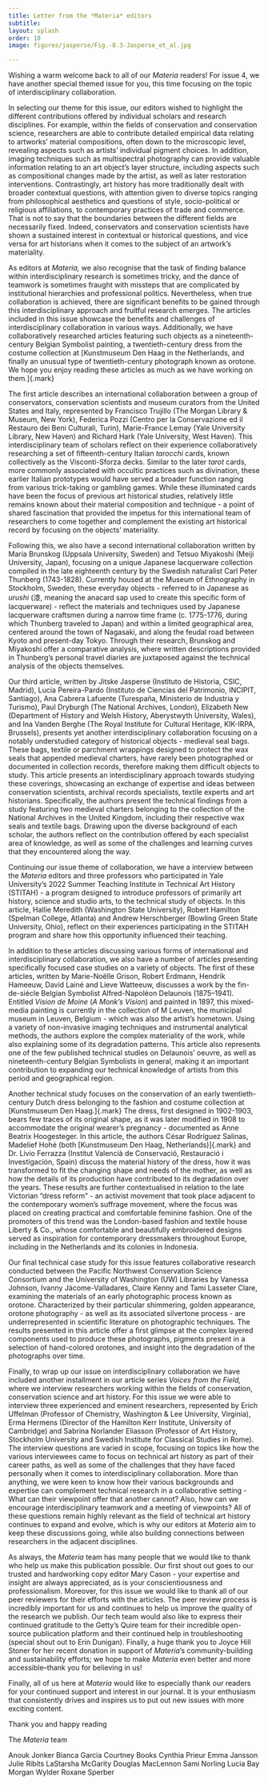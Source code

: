 ```yaml
---
title: Letter from the *Materia* editors
subtitle: 
layout: splash
order: 10
image: figures/jasperse/Fig.-8.3-Jasperse_et_al.jpg

---
```

Wishing a warm welcome back to all of our *Materia* readers! For issue 4, we have another special themed issue for you, this time focusing on the topic of interdisciplinary collaboration.

In selecting our theme for this issue, our editors wished to highlight the different contributions offered by individual scholars and research disciplines. For example, within the fields of conservation and conservation science, researchers are able to contribute detailed empirical data relating to artworks’ material compositions, often down to the microscopic level, revealing aspects such as artists’ individual pigment choices. In addition, imaging techniques such as multispectral photography can provide valuable information relating to an art object’s layer structure, including aspects such as compositional changes made by the artist, as well as later restoration interventions. Contrastingly, art history has more traditionally dealt with broader contextual questions, with attention given to diverse topics ranging from philosophical aesthetics and questions of style, socio-political or religious affiliations, to contemporary practices of trade and commerce. That is not to say that the boundaries between the different fields are necessarily fixed. Indeed, conservators and conservation scientists have shown a sustained interest in contextual or historical questions, and vice versa for art historians when it comes to the subject of an artwork’s materiality.

As editors at *Materia,* we also recognise that the task of finding balance within interdisciplinary research is sometimes tricky, and the dance of teamwork is sometimes fraught with missteps that are complicated by institutional hierarchies and professional politics. Nevertheless, when true collaboration is achieved, there are significant benefits to be gained through this interdisciplinary approach and fruitful research emerges. The articles included in this issue showcase the benefits and challenges of interdisciplinary collaboration in various ways. Additionally, we have collaboratively researched articles featuring such objects as a nineteenth-century Belgian Symbolist painting, a twentieth-century dress from the costume collection at [Kunstmuseum Den Haag in the Netherlands, and finally an unusual type of twentieth-century photograph known as orotone. We hope you enjoy reading these articles as much as we have working on them.]{.mark}

The first article describes an international collaboration between a group of conservators, conservation scientists and museum curators from the United States and Italy, represented by Francisco Trujillo (The Morgan Library & Museum, New York), Federica Pozzi (Centro per la Conservazione ed il Restauro dei Beni Culturali, Turin), Marie-France Lemay (Yale University Library, New Haven) and Richard Hark (Yale University, West Haven). This interdisciplinary team of scholars reflect on their experience collaboratively researching a set of fifteenth-century Italian *tarocchi* cards, known collectively as the Visconti-Sforza decks. Similar to the later *tarot* cards, more commonly associated with occultic practices such as divination, these earlier Italian prototypes would have served a broader function ranging from various trick-taking or gambling games. While these illuminated cards have been the focus of previous art historical studies, relatively little remains known about their material composition and technique - a point of shared fascination that provided the impetus for this international team of researchers to come together and complement the existing art historical record by focusing on the objects’ materiality.

Following this, we also have a second international collaboration written by Maria Brunskog (Uppsala University, Sweden) and Tetsuo Miyakoshi (Meiji University, Japan), focusing on a unique Japanese lacquerware collection compiled in the late eighteenth century by the Swedish naturalist Carl Peter Thunberg (1743-1828). Currently housed at the Museum of Ethnography in Stockholm, Sweden, these everyday objects - referred to in Japanese as *urushi* (漆, meaning the anacard sap used to create this specific form of lacquerware) - reflect the materials and techniques used by Japanese lacquerware craftsmen during a narrow time frame (c. 1775-1776, during which Thunberg traveled to Japan) and within a limited geographical area, centered around the town of Nagasaki, and along the feudal road between Kyoto and present-day Tokyo. Through their research, Brunskog and Miyakoshi offer a comparative analysis, where written descriptions provided in Thunberg’s personal travel diaries are juxtaposed against the technical analysis of the objects themselves.

Our third article, written by Jitske Jasperse (Instituto de Historia, CSIC, Madrid), Lucía Pereira-Pardo (Instituto de Ciencias del Patrimonio, INCIPIT, Santiago), Ana Cabrera Lafuente (Turespaña, Ministerio de Industria y Turismo), Paul Dryburgh (The National Archives, London), Elizabeth New (Department of History and Welsh History, Aberystwyth University, Wales), and Ina Vanden Berghe (The Royal Institute for Cultural Heritage, KIK-IRPA, Brussels), presents yet another interdisciplinary collaboration focusing on a notably understudied category of historical objects - medieval seal bags. These bags, textile or parchment wrappings designed to protect the wax seals that appended medieval charters, have rarely been photographed or documented in collection records, therefore making them difficult objects to study. This article presents an interdisciplinary approach towards studying these coverings, showcasing an exchange of expertise and ideas between conservation scientists, archival records specialists, textile experts and art historians. Specifically, the authors present the technical findings from a study featuring two medieval charters belonging to the collection of the National Archives in the United Kingdom, including their respective wax seals and textile bags. Drawing upon the diverse background of each scholar, the authors reflect on the contribution offered by each specialist area of knowledge, as well as some of the challenges and learning curves that they encountered along the way.

Continuing our issue theme of collaboration, we have a interview between the *Materia* editors and three professors who participated in Yale University’s 2022 Summer Teaching Institute in Technical Art History (STITAH) - a program designed to introduce professors of primarily art history, science and studio arts, to the technical study of objects. In this article, Hallie Meredith (Washington State University), Robert Hamilton (Spelman College, Atlanta) and Andrew Herschberger (Bowling Green State University, Ohio), reflect on their experiences participating in the STITAH program and share how this opportunity influenced their teaching.

In addition to these articles discussing various forms of international and interdisciplinary collaboration, we also have a number of articles presenting specifically focused case studies on a variety of objects. The first of these articles, written by Marie-Noëlle Grison, Robert Erdmann, Hendrik Hameeuw, David Lainé and Lieve Watteeuw, discusses a work by the fin-de-siécle Belgian Symbolist Alfred-Napoléon Delaunois (1875–1941). Entitled *Vision de Moine* (*A Monk’s Vision*) and painted in 1897, this mixed-media painting is currently in the collection of M Leuven, the municipal museum in Leuven, Belgium - which was also the artist’s hometown. Using a variety of non-invasive imaging techniques and instrumental analytical methods, the authors explore the complex materiality of the work, while also explaining some of its degradation patterns. This article also represents one of the few published technical studies on Delaunois’ oeuvre, as well as nineteenth-century Belgian Symbolists in general, making it an important contribution to expanding our technical knowledge of artists from this period and geographical region.

Another technical study focuses on the conservation of an early twentieth-century Dutch dress belonging to the fashion and costume collection at [Kunstmuseum Den Haag.]{.mark} The dress, first designed in 1902-1903, bears few traces of its original shape, as it was later modified in 1908 to accommodate the original wearer’s pregnancy - documented as Anne Beatrix Hoogesteger. In this article, the authors César Rodríguez Salinas, Madelief Hohé (both [Kunstmuseum Den Haag, Netherlands)]{.mark} and Dr. Livio Ferrazza (Institut Valencià de Conservació, Restauració i Investigación, Spain) discuss the material history of the dress, how it was transformed to fit the changing shape and needs of the mother, as well as how the details of its production have contributed to its degradation over the years. These results are further contextualised in relation to the late Victorian “dress reform” - an activist movement that took place adjacent to the contemporary women’s suffrage movement, where the focus was placed on creating practical and comfortable feminine fashion. One of the promoters of this trend was the London-based fashion and textile house Liberty & Co., whose comfortable and beautifully embroidered designs served as inspiration for contemporary dressmakers throughout Europe, including in the Netherlands and its colonies in Indonesia.

Our final technical case study for this issue features collaborative research conducted between the Pacific Northwest Conservation Science Consortium and the University of Washington (UW) Libraries by Vanessa Johnson, Ivanny Jácome-Valladares, Claire Kenny and Tami Lasseter Clare, examining the materials of an early photographic process known as orotone. Characterized by their particular shimmering, golden appearance, orotone photography - as well as its associated silvertone process - are underrepresented in scientific literature on photographic techniques. The results presented in this article offer a first glimpse at the complex layered components used to produce these photographs, pigments present in a selection of hand-colored orotones, and insight into the degradation of the photographs over time.

Finally, to wrap up our issue on interdisciplinary collaboration we have included another installment in our article series *Voices from the Field,* where we interview researchers working within the fields of conservation, conservation science and art history. For this issue we were able to interview three experienced and eminent researchers, represented by Erich Uffelman (Professor of Chemistry, Washington & Lee University, Virginia), Erma Hermens (Director of the Hamilton Kerr Institute, University of Cambridge) and Sabrina Norlander Eliasson (Professor of Art History, Stockholm University and Swedish Institute for Classical Studies in Rome). The interview questions are varied in scope, focusing on topics like how the various interviewees came to focus on technical art history as part of their career paths, as well as some of the challenges that they have faced personally when it comes to interdisciplinary collaboration. More than anything, we were keen to know how their various backgrounds and expertise can complement technical research in a collaborative setting - What can their viewpoint offer that another cannot? Also, how can we encourage interdisciplinary teamwork and a meeting of viewpoints? All of these questions remain highly relevant as the field of technical art history continues to expand and evolve, which is why our editors at *Materia* aim to keep these discussions going, while also building connections between researchers in the adjacent disciplines.

As always, the *Materia* team has many people that we would like to thank who help us make this publication possible. Our first shout out goes to our trusted and hardworking copy editor Mary Cason - your expertise and insight are always appreciated, as is your conscientiousness and professionalism. Moreover, for this issue we would like to thank all of our peer reviewers for their efforts with the articles. The peer review process is incredibly important for us and continues to help us improve the quality of the research we publish. Our tech team would also like to express their continued gratitude to the Getty’s Quire team for their incredible open-source publication platform and their continued help in troubleshooting (special shout out to Erin Dunigan). Finally, a huge thank you to Joyce Hill Stoner for her recent donation in support of *Materia*’s community-building and sustainability efforts; we hope to make *Materia* even better and more accessible–thank you for believing in us!

Finally, all of us here at *Materia* would like to especially thank our readers for your continued support and interest in our journal. It is your enthusiasm that consistently drives and inspires us to put out new issues with more exciting content.

Thank you and happy reading

The *Materia* team



Anouk Jonker
Bianca Garcia
‍Courtney Books
‍Cynthia Prieur
‍Emma Jansson
‍Julie Ribits
‍LaStarsha McGarity
Douglas MacLennon
Sami Norling
‍Lucia Bay
‍Morgan Wylder
‍Roxane Sperber